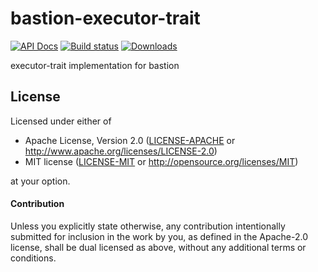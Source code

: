 # bastion-executor-trait

[![API Docs](https://docs.rs/bastion-executor-trait/badge.svg)](https://docs.rs/bastion-executor-trait)
[![Build status](https://github.com/Keruspe/executor-trait/workflows/Build%20and%20test/badge.svg)](https://github.com/Keruspe/executor-trait/actions)
[![Downloads](https://img.shields.io/crates/d/bastion-executor-trait.svg)](https://crates.io/crates/bastion-executor-trait)

executor-trait implementation for bastion

## License

Licensed under either of

 * Apache License, Version 2.0 ([LICENSE-APACHE](LICENSE-APACHE) or http://www.apache.org/licenses/LICENSE-2.0)
 * MIT license ([LICENSE-MIT](LICENSE-MIT) or http://opensource.org/licenses/MIT)

at your option.

#### Contribution

Unless you explicitly state otherwise, any contribution intentionally submitted
for inclusion in the work by you, as defined in the Apache-2.0 license, shall be
dual licensed as above, without any additional terms or conditions.

